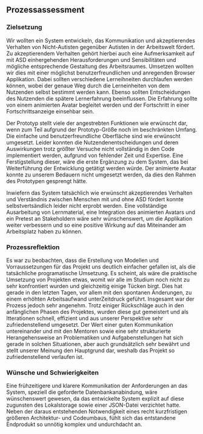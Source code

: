 ## Prozessassessment

### Zielsetzung

Wir wollten ein System entwickeln, das Kommunikation und akzeptierendes Verhalten von Nicht-Autisten gegenüber Autisten in der Arbeitswelt fördert. Zu akzeptierendem Verhalten
gehört hierbei auch eine Aufmerksamkeit auf mit ASD einhergehenden Herausforderungen und Sensibilitäten und mögliche entsprechende Gestaltung des Arbeitsraumes.
Umsetzen wollten wir dies mit einer möglichst benutzerfreundlichen und anregenden Browser Applikation. Dabei sollten verschiedene Lerneihneiten durchlaufen werden können, 
wobei der genaue Weg durch die Lerneinheiten von dem Nutzenden selbst bestimmt werden kann. Ebenso sollten Entscheidungen des Nutzenden die spätere Lernerfahrung beeinflussen. 
Die Erfahrung sollte von einem animierten Avatar begleitet werden und der Fortschritt in einer Fortschrittsanzeige einsehbar sein.

Der Prototyp stellt viele der angestrebten Funktionen wie erwünscht dar, wenn zum Teil aufgrund der Prototyp-Größe noch im beschränkten Umfang. Die einfache und 
benutzerfreundliche Oberfläche sind wie erwünscht umgesetzt. Leider konnten die Nutzendenentscheidungen und deren Auswirkungen trotz größter Versuche nicht vollständig in den 
Code implementiert werden, aufgrund von fehlender Zeit und Expertise. Eine Ferstigstellung dieser, wäre die erste Ergänzung zu dem System, das bei Weiterführung der Entwicklung 
getätigt werden würde.
Der animierte Avatar konnte zu unserem Bedauern nicht umgesetzt werden, da dies den Rahmen des Prototypen gesprengt hätte.

Inwiefern das System tatsächlich wie erwünscht akzeptierendes Verhalten und Verständnis zwischen Menschen mit und ohne ASD fördert konnte selbstvertsändlich leider nicht 
erprobt werden. Eine vollständige Ausarbeitung von Lernmaterial, eine Integration des animierten Avatars und ein Pretest an Stakeholdern wäre sehr wünschenswert, um die 
Applikation weiter verbessern und so eine positive Wirkung auf das Miteinander am Arbeitsplatz haben zu können. 

### Prozessreflektion

Es war zu beobachten, dass die Erstellung von Modellen und Vorraussetzungen für das Projekt uns deutlich einfacher gefallen ist, als die tatsächliche programatische Umsetzung. 
Es scheint, als wäre die praktische Umsetzung von Projekten etwas, womit wir alle im Studium noch nicht zu sehr konfrontiert wurden und gleichzeitig einige Tücken birgt. Dies 
hat gerade in den letzten Tagen, vor allem mit den spontanen Änderungen, zu einem erhöhten Arbeitsaufwand unterZeitdruck geführt.
Insgesamt war der Prozess jedoch sehr angenehm. Trotz einiger Rückschläge auch in den anfänglichen Phasen des Projektes, wurden diese gut gemeistert und als Itterationen 
schnell, effizient und aus unserer Perspektive sehr zufriedenstellend umgesetzt. Der Wert einer guten Kommunikation untereinander und mit den Mentoren sowie eine sehr 
strukturierte Herangehensweise an Problematiken und Aufgabenstellungen hat sich gerade in solchen Situationen, aber auch grundsätzlich sehr bewährt und stellt unserer Meinung 
den Hauptgrund dar, weshalb das Projekt so zufriedenstellend verlaufen ist. 

### Wünsche und Schwierigkeiten

Eine frühzeitigere und klarere Kommunikation der Anforderungen an das System, speziell die geforderte Datenbankanabindung, wäre wünschenswert gewesen, da das entwickelte 
System explizit auf diese zugunsten des Lokalstorage sowie einer JSON-Datei verzichtet hatte. Neben der daraus entstehenden Notwendigkeit eines recht kurzfristigen größeren 
Architektur- und Codeumbaus, fühlt sich das entstandene Endprodukt so unnötig komplex und undurchdacht an.

